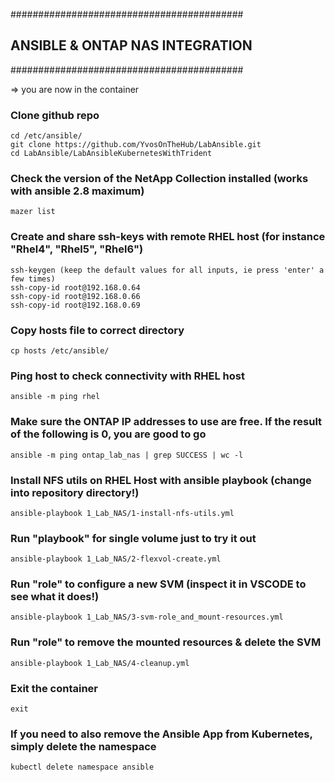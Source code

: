 ##########################################
## ANSIBLE & ONTAP NAS INTEGRATION
##########################################

=>  you are now in the container

### Clone github repo
    cd /etc/ansible/ 
    git clone https://github.com/YvosOnTheHub/LabAnsible.git 
    cd LabAnsible/LabAnsibleKubernetesWithTrident

### Check the version of the NetApp Collection installed (works with ansible 2.8 maximum)
    mazer list

### Create and share ssh-keys with remote RHEL host (for instance "Rhel4", "Rhel5", "Rhel6")
    ssh-keygen (keep the default values for all inputs, ie press 'enter' a few times)
    ssh-copy-id root@192.168.0.64
    ssh-copy-id root@192.168.0.66
    ssh-copy-id root@192.168.0.69

### Copy hosts file to correct directory
    cp hosts /etc/ansible/

### Ping host to check connectivity with RHEL host 
    ansible -m ping rhel

### Make sure the ONTAP IP addresses to use are free. If the result of the following is 0, you are good to go
    ansible -m ping ontap_lab_nas | grep SUCCESS | wc -l

### Install NFS utils on RHEL Host with ansible playbook  (change into repository directory!)
    ansible-playbook 1_Lab_NAS/1-install-nfs-utils.yml

### Run "playbook" for single volume just to try it out
    ansible-playbook 1_Lab_NAS/2-flexvol-create.yml

### Run "role" to configure a new SVM (inspect it in VSCODE to see what it does!)
    ansible-playbook 1_Lab_NAS/3-svm-role_and_mount-resources.yml 

### Run "role" to remove the mounted resources & delete the SVM
    ansible-playbook 1_Lab_NAS/4-cleanup.yml 

### Exit the container
    exit

### If you need to also remove the Ansible App from Kubernetes, simply delete the namespace
    kubectl delete namespace ansible
